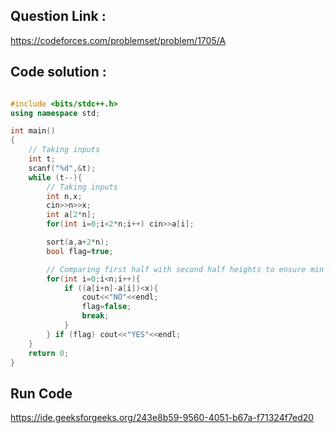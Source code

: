 ## Question Link :

https://codeforces.com/problemset/problem/1705/A

## Code solution :

```cpp

#include <bits/stdc++.h>
using namespace std;

int main()
{
    // Taking inputs
    int t;
    scanf("%d",&t);
    while (t--){
        // Taking inputs
        int n,x;
        cin>>n>>x;
        int a[2*n];
        for(int i=0;i<2*n;i++) cin>>a[i];

        sort(a,a+2*n);
        bool flag=true;

        // Comparing first half with second half heights to ensure min difference
        for(int i=0;i<n;i++){
            if ((a[i+n]-a[i])<x){
                cout<<"NO"<<endl;
                flag=false;
                break;
            }
        } if (flag) cout<<"YES"<<endl;
    }
    return 0;
}

```
## Run Code
https://ide.geeksforgeeks.org/243e8b59-9560-4051-b67a-f71324f7ed20